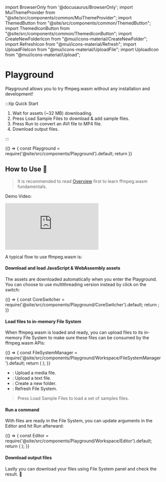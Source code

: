 import BrowserOnly from '@docusaurus/BrowserOnly';
import MuiThemeProvider from "@site/src/components/common/MuiThemeProvider";
import ThemedButton from "@site/src/components/common/ThemedButton";
import ThemedIconButton from "@site/src/components/common/ThemedIconButton";
import CreateNewFolderIcon from "@mui/icons-material/CreateNewFolder";
import RefreshIcon from "@mui/icons-material/Refresh";
import UploadFileIcon from "@mui/icons-material/UploadFile";
import UploadIcon from "@mui/icons-material/Upload";

# Playground

Playground allows you to try ffmpeg.wasm without any installation and
development!

:::tip Quick Start

1. Wait for assets (~32 MB) downloading.
2. Press <ThemedButton>Load Sample Files</ThemedButton> to download & add sample files.
3. Press <ThemedButton variant="contained">Run</ThemedButton> to convert an AVI file to MP4 file.
4. Download output files.

:::

<BrowserOnly>
  {() => {
    const Playground = require('@site/src/components/Playground').default;
    return <Playground/>
  }}
</BrowserOnly>

<div style={{ height: 32 }} />

## How to Use :rocket:

> It is recommended to read [Overview](/docs/overview) first to learn
ffmpeg.wasm fundamentals.

Demo Video:
<iframe style={{"aspect-ratio": "16 / 9", width: "100%"}} src="https://www.youtube.com/embed/F01B0fV20QA" title="YouTube video player" frameborder="0" allow="accelerometer; autoplay; clipboard-write; encrypted-media; gyroscope; picture-in-picture; web-share" allowfullscreen></iframe>

A typical flow to use ffmpeg.wasm is:

#### Download and load JavaScript & WebAssembly assets

The assets are downloaded automatically when you enter the Playground. You can
choose to use multithreading version instead by click on the switch:

<MuiThemeProvider>
  <BrowserOnly>
  {() => {
    const CoreSwitcher = require('@site/src/components/Playground/CoreSwitcher').default;
    return <CoreSwitcher/>;
  }}
  </BrowserOnly>
</MuiThemeProvider>

#### Load files to in-memory File System

When ffmpeg.wasm is loaded and ready, you can upload files to its in-memory File
System to make sure these files can be consumed by the ffmpeg.wasm APIs:

<div style={{ maxWidth: 260 }}>
  <MuiThemeProvider>
    <BrowserOnly>
    {() => {
      const FileSystemManager = require('@site/src/components/Playground/Workspace/FileSystemManager').default;
      return (
        <FileSystemManager
          nodes={[
            {name: "..", isDir: true},
            {name: "tmp", isDir: true},
            {name: "home", isDir: true},
            {name: "dev", isDir: true},
            {name: "proc", isDir: true},
            {name: "video.avi", isDir: false},
          ]}
        />
      );
    }}
    </BrowserOnly>
  </MuiThemeProvider>
</div>

<div style={{ height: 32 }} />

- <ThemedIconButton size="small"><UploadFileIcon fontSize="small"
    /></ThemedIconButton>: Upload a media file.
- <ThemedIconButton size="small"><UploadIcon fontSize="small"
    /></ThemedIconButton>: Upload a text file.
- <ThemedIconButton size="small"><CreateNewFolderIcon fontSize="small"
    /></ThemedIconButton>: Create a new folder.
- <ThemedIconButton size="small"><RefreshIcon fontSize="small"
    /></ThemedIconButton>: Refresh File System.

> Press <ThemedButton>Load Sample Files</ThemedButton> to load a set of samples
files.

#### Run a command 

With files are ready in the File System, you can update arguments in the Editor
and hit <ThemedButton variant="contained">Run</ThemedButton> afterward:

<div style={{ maxWidth: 480 }}>
  <MuiThemeProvider>
    <BrowserOnly>
    {() => {
      const Editor = require('@site/src/components/Playground/Workspace/Editor').default;
      return (
        <Editor args={JSON.stringify(["-i", "video.avi", "video.mp4"], null, 2)} />
      );
    }}
    </BrowserOnly>
  </MuiThemeProvider>
</div>

<div style={{ height: 32 }} />

#### Download output files

Lastly you can download your files using File System panel and check the result.
:tada:
